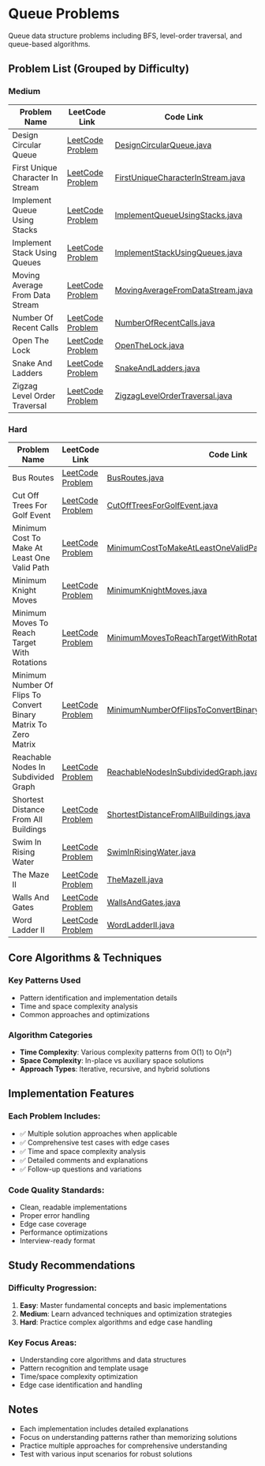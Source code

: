 # Queue Problems

Queue data structure problems including BFS, level-order traversal, and queue-based algorithms.

## Problem List (Grouped by Difficulty)

### Medium
| Problem Name | LeetCode Link | Code Link |
|--------------|--------------|-----------|
| Design Circular Queue | [LeetCode Problem](https://leetcode.com/problems/design-circular-queue/) | [DesignCircularQueue.java](./medium/DesignCircularQueue.java) |
| First Unique Character In Stream | [LeetCode Problem](https://leetcode.com/problems/first-unique-character-in-stream/) | [FirstUniqueCharacterInStream.java](./medium/FirstUniqueCharacterInStream.java) |
| Implement Queue Using Stacks | [LeetCode Problem](https://leetcode.com/problems/implement-queue-using-stacks/) | [ImplementQueueUsingStacks.java](./medium/ImplementQueueUsingStacks.java) |
| Implement Stack Using Queues | [LeetCode Problem](https://leetcode.com/problems/implement-stack-using-queues/) | [ImplementStackUsingQueues.java](./medium/ImplementStackUsingQueues.java) |
| Moving Average From Data Stream | [LeetCode Problem](https://leetcode.com/problems/moving-average-from-data-stream/) | [MovingAverageFromDataStream.java](./medium/MovingAverageFromDataStream.java) |
| Number Of Recent Calls | [LeetCode Problem](https://leetcode.com/problems/number-of-recent-calls/) | [NumberOfRecentCalls.java](./medium/NumberOfRecentCalls.java) |
| Open The Lock | [LeetCode Problem](https://leetcode.com/problems/open-the-lock/) | [OpenTheLock.java](./medium/OpenTheLock.java) |
| Snake And Ladders | [LeetCode Problem](https://leetcode.com/problems/snake-and-ladders/) | [SnakeAndLadders.java](./medium/SnakeAndLadders.java) |
| Zigzag Level Order Traversal | [LeetCode Problem](https://leetcode.com/problems/zigzag-level-order-traversal/) | [ZigzagLevelOrderTraversal.java](./medium/ZigzagLevelOrderTraversal.java) |

### Hard
| Problem Name | LeetCode Link | Code Link |
|--------------|--------------|-----------|
| Bus Routes | [LeetCode Problem](https://leetcode.com/problems/bus-routes/) | [BusRoutes.java](./hard/BusRoutes.java) |
| Cut Off Trees For Golf Event | [LeetCode Problem](https://leetcode.com/problems/cut-off-trees-for-golf-event/) | [CutOffTreesForGolfEvent.java](./hard/CutOffTreesForGolfEvent.java) |
| Minimum Cost To Make At Least One Valid Path | [LeetCode Problem](https://leetcode.com/problems/minimum-cost-to-make-at-least-one-valid-path/) | [MinimumCostToMakeAtLeastOneValidPath.java](./hard/MinimumCostToMakeAtLeastOneValidPath.java) |
| Minimum Knight Moves | [LeetCode Problem](https://leetcode.com/problems/minimum-knight-moves/) | [MinimumKnightMoves.java](./hard/MinimumKnightMoves.java) |
| Minimum Moves To Reach Target With Rotations | [LeetCode Problem](https://leetcode.com/problems/minimum-moves-to-reach-target-with-rotations/) | [MinimumMovesToReachTargetWithRotations.java](./hard/MinimumMovesToReachTargetWithRotations.java) |
| Minimum Number Of Flips To Convert Binary Matrix To Zero Matrix | [LeetCode Problem](https://leetcode.com/problems/minimum-number-of-flips-to-convert-binary-matrix-to-zero-matrix/) | [MinimumNumberOfFlipsToConvertBinaryMatrixToZeroMatrix.java](./hard/MinimumNumberOfFlipsToConvertBinaryMatrixToZeroMatrix.java) |
| Reachable Nodes In Subdivided Graph | [LeetCode Problem](https://leetcode.com/problems/reachable-nodes-in-subdivided-graph/) | [ReachableNodesInSubdividedGraph.java](./hard/ReachableNodesInSubdividedGraph.java) |
| Shortest Distance From All Buildings | [LeetCode Problem](https://leetcode.com/problems/shortest-distance-from-all-buildings/) | [ShortestDistanceFromAllBuildings.java](./hard/ShortestDistanceFromAllBuildings.java) |
| Swim In Rising Water | [LeetCode Problem](https://leetcode.com/problems/swim-in-rising-water/) | [SwimInRisingWater.java](./hard/SwimInRisingWater.java) |
| The Maze II | [LeetCode Problem](https://leetcode.com/problems/the-maze-ii/) | [TheMazeII.java](./hard/TheMazeII.java) |
| Walls And Gates | [LeetCode Problem](https://leetcode.com/problems/walls-and-gates/) | [WallsAndGates.java](./hard/WallsAndGates.java) |
| Word Ladder II | [LeetCode Problem](https://leetcode.com/problems/word-ladder-ii/) | [WordLadderII.java](./hard/WordLadderII.java) |

## Core Algorithms & Techniques

### Key Patterns Used
- Pattern identification and implementation details
- Time and space complexity analysis
- Common approaches and optimizations

### Algorithm Categories
- **Time Complexity**: Various complexity patterns from O(1) to O(n²)
- **Space Complexity**: In-place vs auxiliary space solutions
- **Approach Types**: Iterative, recursive, and hybrid solutions

## Implementation Features

### Each Problem Includes:
- ✅ Multiple solution approaches when applicable
- ✅ Comprehensive test cases with edge cases
- ✅ Time and space complexity analysis
- ✅ Detailed comments and explanations
- ✅ Follow-up questions and variations

### Code Quality Standards:
- Clean, readable implementations
- Proper error handling
- Edge case coverage
- Performance optimizations
- Interview-ready format

## Study Recommendations

### Difficulty Progression:
1. **Easy**: Master fundamental concepts and basic implementations
2. **Medium**: Learn advanced techniques and optimization strategies  
3. **Hard**: Practice complex algorithms and edge case handling

### Key Focus Areas:
- Understanding core algorithms and data structures
- Pattern recognition and template usage
- Time/space complexity optimization
- Edge case identification and handling

## Notes
- Each implementation includes detailed explanations
- Focus on understanding patterns rather than memorizing solutions
- Practice multiple approaches for comprehensive understanding
- Test with various input scenarios for robust solutions
